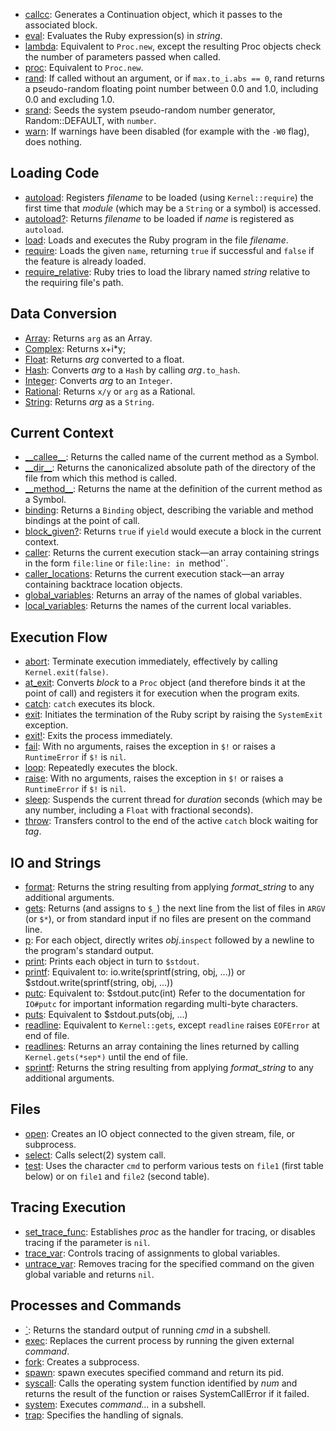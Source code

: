 * [callcc](ref:`Kernel#callcc`): Generates a Continuation object, which it passes to the associated block.
* [eval](ref:`Kernel#eval`): Evaluates the Ruby expression(s) in *string*.
* [lambda](ref:`Kernel#lambda`): Equivalent to `Proc.new`, except the resulting Proc objects check the number of parameters passed when called.
* [proc](ref:`Kernel#proc`): Equivalent to `Proc.new`.
* [rand](ref:`Kernel#rand`): If called without an argument, or if `max.to_i.abs == 0`, rand returns a pseudo-random floating point number between 0.0 and 1.0, including 0.0 and excluding 1.0.
* [srand](ref:`Kernel#srand`): Seeds the system pseudo-random number generator, Random::DEFAULT, with `number`.
* [warn](ref:`Kernel#warn`): If warnings have been disabled (for example with the `-W0` flag), does nothing.

## Loading Code

* [autoload](ref:`Kernel#autoload`): Registers *filename* to be loaded (using `Kernel::require`) the first time that *module* (which may be a `String` or a symbol) is accessed.
* [autoload?](ref:`Kernel#autoload?`): Returns *filename* to be loaded if *name* is registered as `autoload`.
* [load](ref:`Kernel#load`): Loads and executes the Ruby program in the file *filename*.
* [require](ref:`Kernel#require`): Loads the given `name`, returning `true` if successful and `false` if the feature is already loaded.
* [require_relative](ref:`Kernel#require_relative`): Ruby tries to load the library named *string* relative to the requiring file's path.

## Data Conversion

* [Array](ref:Kernel#Array): Returns `arg` as an Array.
* [Complex](ref:Kernel#Complex): Returns x+i*y;
* [Float](ref:Kernel#Float): Returns *arg* converted to a float.
* [Hash](ref:Kernel#Hash): Converts *arg* to a `Hash` by calling *arg*`.to_hash`.
* [Integer](ref:Kernel#Integer): Converts *arg* to an `Integer`.
* [Rational](ref:Kernel#Rational): Returns `x/y` or `arg` as a Rational.
* [String](ref:Kernel#String): Returns *arg* as a `String`.

## Current Context

* [\_\_callee\_\_](ref:`Kernel#__callee__`): Returns the called name of the current method as a Symbol.
* [\_\_dir\_\_](ref:`Kernel#__dir__`): Returns the canonicalized absolute path of the directory of the file from which this method is called.
* [\_\_method\_\_](ref:`Kernel#__method__`): Returns the name at the definition of the current method as a Symbol.
* [binding](ref:`Kernel#binding`): Returns a `Binding` object, describing the variable and method bindings at the point of call.
* [block_given?](ref:`Kernel#block_given?`): Returns `true` if `yield` would execute a block in the current context.
* [caller](ref:`Kernel#caller`): Returns the current execution stack—an array containing strings in the form `file:line` or `file:line: in `method'`.
* [caller_locations](ref:`Kernel#caller_locations`): Returns the current execution stack—an array containing backtrace location objects.
* [global_variables](ref:`Kernel#global_variables`): Returns an array of the names of global variables.
* [local_variables](ref:`Kernel#local_variables`): Returns the names of the current local variables.

## Execution Flow

* [abort](ref:`Kernel#abort`): Terminate execution immediately, effectively by calling `Kernel.exit(false)`.
* [at_exit](ref:`Kernel#at_exit`): Converts *block* to a `Proc` object (and therefore binds it at the point of call) and registers it for execution when the program exits.
* [catch](ref:`Kernel#catch`): `catch` executes its block.
* [exit](ref:`Kernel#exit`): Initiates the termination of the Ruby script by raising the `SystemExit` exception.
* [exit!](ref:`Kernel#exit!`): Exits the process immediately.
* [fail](ref:`Kernel#fail`): With no arguments, raises the exception in `$!` or raises a `RuntimeError` if `$!` is `nil`.
* [loop](ref:`Kernel#loop`): Repeatedly executes the block.
* [raise](ref:`Kernel#raise`): With no arguments, raises the exception in `$!` or raises a `RuntimeError` if `$!` is `nil`.
* [sleep](ref:`Kernel#sleep`): Suspends the current thread for *duration* seconds (which may be any number, including a `Float` with fractional seconds).
* [throw](ref:`Kernel#throw`): Transfers control to the end of the active `catch` block waiting for *tag*.

## IO and Strings

* [format](ref:`Kernel#format`): Returns the string resulting from applying *format_string* to any additional arguments.
* [gets](ref:`Kernel#gets`): Returns (and assigns to `$_`) the next line from the list of files in `ARGV` (or `$*`), or from standard input if no files are present on the command line.
* [p](ref:`Kernel#p`): For each object, directly writes *obj*.`inspect` followed by a newline to the program's standard output.
* [print](ref:`Kernel#print`): Prints each object in turn to `$stdout`.
* [printf](ref:`Kernel#printf`): Equivalent to:     io.write(sprintf(string, obj, ...))  or     $stdout.write(sprintf(string, obj, ...))
* [putc](ref:`Kernel#putc`): Equivalent to:      $stdout.putc(int)  Refer to the documentation for `IO#putc` for important information regarding multi-byte characters.
* [puts](ref:`Kernel#puts`): Equivalent to      $stdout.puts(obj, ...)
* [readline](ref:`Kernel#readline`): Equivalent to `Kernel::gets`, except `readline` raises `EOFError` at end of file.
* [readlines](ref:`Kernel#readlines`): Returns an array containing the lines returned by calling `Kernel.gets(*sep*)` until the end of file.
* [sprintf](ref:`Kernel#sprintf`): Returns the string resulting from applying *format_string* to any additional arguments.

## Files

* [open](ref:`Kernel#open`): Creates an IO object connected to the given stream, file, or subprocess.
* [select](ref:`Kernel#select`): Calls select(2) system call.
* [test](ref:`Kernel#test`): Uses the character `cmd` to perform various tests on `file1` (first table below) or on `file1` and `file2` (second table).

## Tracing Execution

* [set_trace_func](ref:`Kernel#set_trace_func`): Establishes *proc* as the handler for tracing, or disables tracing if the parameter is `nil`.
* [trace_var](ref:`Kernel#trace_var`): Controls tracing of assignments to global variables.
* [untrace_var](ref:`Kernel#untrace_var`): Removes tracing for the specified command on the given global variable and returns `nil`.

## Processes and Commands

* [\`](ref:Kernel#`): Returns the standard output of running *cmd* in a subshell.
* [exec](ref:`Kernel#exec`): Replaces the current process by running the given external *command*.
* [fork](ref:`Kernel#fork`): Creates a subprocess.
* [spawn](ref:`Kernel#spawn`): spawn executes specified command and return its pid.
* [syscall](ref:`Kernel#syscall`): Calls the operating system function identified by *num* and returns the result of the function or raises SystemCallError if it failed.
* [system](ref:`Kernel#system`): Executes *command...* in a subshell.
* [trap](ref:`Kernel#trap`): Specifies the handling of signals.